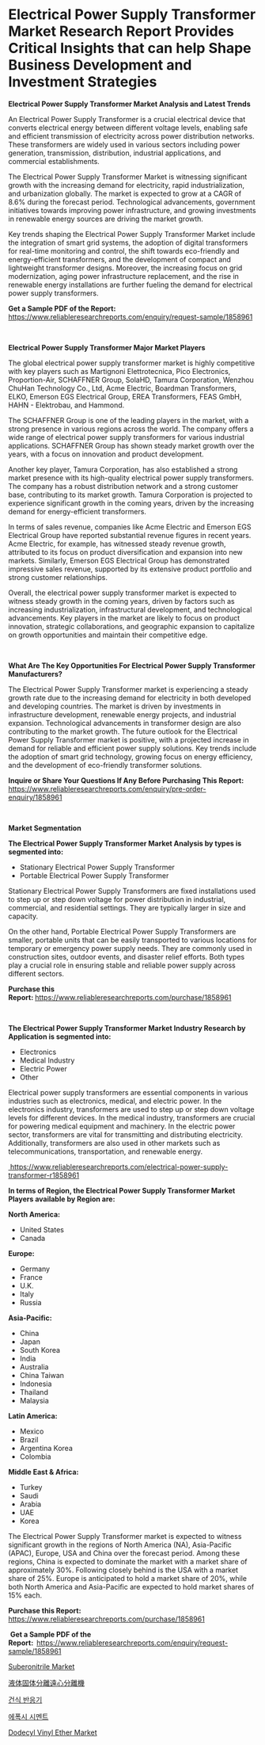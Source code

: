 <p><h1>Electrical Power Supply Transformer Market Research Report Provides Critical Insights that can help Shape Business Development and Investment Strategies</h1></p><p><strong>Electrical Power Supply Transformer Market Analysis and Latest Trends</strong></p>
<p><p>An Electrical Power Supply Transformer is a crucial electrical device that converts electrical energy between different voltage levels, enabling safe and efficient transmission of electricity across power distribution networks. These transformers are widely used in various sectors including power generation, transmission, distribution, industrial applications, and commercial establishments.</p><p>The Electrical Power Supply Transformer Market is witnessing significant growth with the increasing demand for electricity, rapid industrialization, and urbanization globally. The market is expected to grow at a CAGR of 8.6% during the forecast period. Technological advancements, government initiatives towards improving power infrastructure, and growing investments in renewable energy sources are driving the market growth.</p><p>Key trends shaping the Electrical Power Supply Transformer Market include the integration of smart grid systems, the adoption of digital transformers for real-time monitoring and control, the shift towards eco-friendly and energy-efficient transformers, and the development of compact and lightweight transformer designs. Moreover, the increasing focus on grid modernization, aging power infrastructure replacement, and the rise in renewable energy installations are further fueling the demand for electrical power supply transformers.</p></p>
<p><strong>Get a Sample PDF of the Report:&nbsp;</strong> <a href="https://www.reliableresearchreports.com/enquiry/request-sample/1858961">https://www.reliableresearchreports.com/enquiry/request-sample/1858961</a></p>
<p>&nbsp;</p>
<p><strong>Electrical Power Supply Transformer Major Market Players</strong></p>
<p><p>The global electrical power supply transformer market is highly competitive with key players such as Martignoni Elettrotecnica, Pico Electronics, Proportion-Air, SCHAFFNER Group, SolaHD, Tamura Corporation, Wenzhou ChuHan Technology Co., Ltd, Acme Electric, Boardman Transformers, ELKO, Emerson EGS Electrical Group, EREA Transformers, FEAS GmbH, HAHN - Elektrobau, and Hammond.</p><p>The SCHAFFNER Group is one of the leading players in the market, with a strong presence in various regions across the world. The company offers a wide range of electrical power supply transformers for various industrial applications. SCHAFFNER Group has shown steady market growth over the years, with a focus on innovation and product development.</p><p>Another key player, Tamura Corporation, has also established a strong market presence with its high-quality electrical power supply transformers. The company has a robust distribution network and a strong customer base, contributing to its market growth. Tamura Corporation is projected to experience significant growth in the coming years, driven by the increasing demand for energy-efficient transformers.</p><p>In terms of sales revenue, companies like Acme Electric and Emerson EGS Electrical Group have reported substantial revenue figures in recent years. Acme Electric, for example, has witnessed steady revenue growth, attributed to its focus on product diversification and expansion into new markets. Similarly, Emerson EGS Electrical Group has demonstrated impressive sales revenue, supported by its extensive product portfolio and strong customer relationships.</p><p>Overall, the electrical power supply transformer market is expected to witness steady growth in the coming years, driven by factors such as increasing industrialization, infrastructural development, and technological advancements. Key players in the market are likely to focus on product innovation, strategic collaborations, and geographic expansion to capitalize on growth opportunities and maintain their competitive edge.</p></p>
<p>&nbsp;</p>
<p><strong>What Are The Key Opportunities For Electrical Power Supply Transformer Manufacturers?</strong></p>
<p><p>The Electrical Power Supply Transformer market is experiencing a steady growth rate due to the increasing demand for electricity in both developed and developing countries. The market is driven by investments in infrastructure development, renewable energy projects, and industrial expansion. Technological advancements in transformer design are also contributing to the market growth. The future outlook for the Electrical Power Supply Transformer market is positive, with a projected increase in demand for reliable and efficient power supply solutions. Key trends include the adoption of smart grid technology, growing focus on energy efficiency, and the development of eco-friendly transformer solutions.</p></p>
<p><strong>Inquire or Share Your Questions If Any Before Purchasing This Report:</strong> <a href="https://www.reliableresearchreports.com/enquiry/pre-order-enquiry/1858961">https://www.reliableresearchreports.com/enquiry/pre-order-enquiry/1858961</a></p>
<p>&nbsp;</p>
<p><strong>Market Segmentation</strong></p>
<p><strong>The Electrical Power Supply Transformer Market Analysis by types is segmented into:</strong></p>
<p><ul><li>Stationary Electrical Power Supply Transformer</li><li>Portable Electrical Power Supply Transformer</li></ul></p>
<p><p>Stationary Electrical Power Supply Transformers are fixed installations used to step up or step down voltage for power distribution in industrial, commercial, and residential settings. They are typically larger in size and capacity.</p><p>On the other hand, Portable Electrical Power Supply Transformers are smaller, portable units that can be easily transported to various locations for temporary or emergency power supply needs. They are commonly used in construction sites, outdoor events, and disaster relief efforts. Both types play a crucial role in ensuring stable and reliable power supply across different sectors.</p></p>
<p><strong>Purchase this Report:&nbsp;</strong><a href="https://www.reliableresearchreports.com/purchase/1858961">https://www.reliableresearchreports.com/purchase/1858961</a></p>
<p>&nbsp;</p>
<p><strong>The Electrical Power Supply Transformer Market Industry Research by Application is segmented into:</strong></p>
<p><ul><li>Electronics</li><li>Medical Industry</li><li>Electric Power</li><li>Other</li></ul></p>
<p><p>Electrical power supply transformers are essential components in various industries such as electronics, medical, and electric power. In the electronics industry, transformers are used to step up or step down voltage levels for different devices. In the medical industry, transformers are crucial for powering medical equipment and machinery. In the electric power sector, transformers are vital for transmitting and distributing electricity. Additionally, transformers are also used in other markets such as telecommunications, transportation, and renewable energy.</p></p>
<p><a href="https://www.reliableresearchreports.com/electrical-power-supply-transformer-r1858961">&nbsp;https://www.reliableresearchreports.com/electrical-power-supply-transformer-r1858961</a></p>
<p><strong>In terms of Region, the Electrical Power Supply Transformer Market Players available by Region are:</strong></p>
<p>
    <p> <strong> North America: </strong>
        <ul>
            <li>United States</li>
            <li>Canada</li>
        </ul>
        </p> 
    <p> <strong> Europe: </strong>
        <ul>
            <li>Germany</li>
            <li>France</li>
            <li>U.K.</li>
            <li>Italy</li>
            <li>Russia</li>
        </ul>
        </p> 
    <p> <strong> Asia-Pacific: </strong>
        <ul>
            <li>China</li>
            <li>Japan</li>
            <li>South Korea</li>
            <li>India</li>
            <li>Australia</li>
            <li>China Taiwan</li>
            <li>Indonesia</li>
            <li>Thailand</li>
            <li>Malaysia</li>
        </ul>
        </p> 
    <p> <strong> Latin America: </strong>
        <ul>
            <li>Mexico</li>
            <li>Brazil</li>
            <li>Argentina Korea</li>
            <li>Colombia</li>
        </ul>
        </p> 
    <p> <strong> Middle East & Africa: </strong>
        <ul>
            <li>Turkey</li>
            <li>Saudi</li>
            <li>Arabia</li>
            <li>UAE</li>
            <li>Korea</li>
        </ul>
    </p>
    </p>
<p><p>The Electrical Power Supply Transformer market is expected to witness significant growth in the regions of North America (NA), Asia-Pacific (APAC), Europe, USA and China over the forecast period. Among these regions, China is expected to dominate the market with a market share of approximately 30%. Following closely behind is the USA with a market share of 25%. Europe is anticipated to hold a market share of 20%, while both North America and Asia-Pacific are expected to hold market shares of 15% each.</p></p>
<p><strong>Purchase this Report: </strong><a href="https://www.reliableresearchreports.com/purchase/1858961">https://www.reliableresearchreports.com/purchase/1858961</a></p>
<p>&nbsp;<strong>Get a Sample PDF of the Report:&nbsp;&nbsp;</strong><a href="https://www.reliableresearchreports.com/enquiry/request-sample/1858961">https://www.reliableresearchreports.com/enquiry/request-sample/1858961</a></p>
<p><strong></strong></p>
<p><p><a href="https://issuu.com/reportprime-2/docs/suberonitrile-market-size-2030.pptx">Suberonitrile Market</a></p><p><a href="https://github.com/pepo3k/Market-Research-Report-List-1/blob/main/607649932484.md">液体固体分離遠心分離機</a></p><p><a href="https://github.com/vss5505pa7z1p/Market-Research-Report-List-1/blob/main/124673329594.md">건식 반응기</a></p><p><a href="https://github.com/FelipeGrrady654556/Market-Research-Report-List-1/blob/main/329434029595.md">에폭시 시멘트</a></p><p><a href="https://issuu.com/reportprime-2/docs/dodecyl-vinyl-ether-market-size-2030.pptx">Dodecyl Vinyl Ether Market</a></p></p>